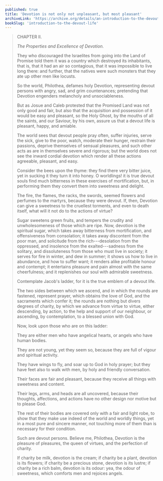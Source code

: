 ```yaml
---
published: true
title: 'Devotion is not only not unpleasant, but most pleasant'
archiveLink: 'https://archive.org/details/an-introduction-to-the-devout-life/page/3?view=theater'
bookSlug: 'introduction-to-the-devout-life'
---
```


> CHAPTER II.
>
> *The Properties and Excellence of Devotion.*
>
> They who discouraged the Israelites from going into the Land of Promise told them it was a country which destroyed its inhabitants, that is, that it had an air so contagious, that it was impossible to live long there: and further, that the natives were such monsters that they ate up other men like locusts.
>
> So the world, Philothea, defames holy Devotion, representing devout persons with angry, sad, and grim countenances; pretending that Devotion engenders melancholy and unsociableness.
>
> But as Josue and Caleb protested that the Promised Land was not only good and fair, but also that the acquisition and possession of it would be easy and pleasant, so the Holy Ghost, by the mouths of all the saints, and our Saviour, by his own, assure us that a devout life is pleasant, happy, and amiable.
>
> The world sees that devout people pray often, suffer injuries, serve the sick, give to the poor, watch, moderate their hunger, restrain their passions, deprive themselves of sensual pleasures, and such other acts as are in themselves severe and rigorous; but the world does not see the inward cordial devotion which render all these actions agreeable, pleasant, and easy.
>
> Consider the bees upon the thyme: they find there very bitter juice, yet in sucking it they turn it into honey. O worldlings! it is true devout souls find much bitterness in these exercises of mortification, but, in performing them they convert them into sweetness and delight.
>
> The fire, the flames, the racks, the swords, seemed flowers and perfumes to the martyrs, because they were devout. If, then, Devotion can give a sweetness to the cruellest torments, and even to death itself, what will it not do to the actions of virtue?
>
> Sugar sweetens green fruits, and tempers the crudity and unwholesomeness of those which are ripe. Now, devotion is the spiritual sugar, which takes away bitterness from mortification, and offensiveness from consolation; it takes away discontent from the poor man, and solicitude from the rich---desolation from the oppressed, and insolence from the exalted---sadness from the solitary, and dissoluteness from those who must live in society; it serves for fire in winter, and dew in summer; it shows us how to live in abundance, and how to suffer want; it renders alike profitable honour and contempt; it entertains pleasure and pain almost with the same cheerfulness; and it replenishes our soul with admirable sweetness.
>
> Contemplate Jacob's ladder, for it is the true emblem of a devout life.
>
> The two sides between which we ascend, and in which the rounds are fastened, represent prayer, which obtains the love of God, and the sacraments which confer it; the rounds are nothing but divers degrees of charity, by which we advance from virtue to virtue, either descending, by action, to the help and support of our neighbour, or ascending, by contemplation, to a blessed union with God.
>
> Now, look upon those who are on this ladder:
>
> They are either men who have angelical hearts, or angels who have human bodies.
>
> They are not young, yet they seem so, because they are full of vigour and spiritual activity.
>
> They have wings to fly, and soar up to God in holy prayer; but they have feet also to walk with men, by holy and friendly conversation.
>
> Their faces are fair and pleasant, because they receive all things with sweetness and content.
>
> Their legs, arms, and heads are all uncovered, because their thoughts, affections, and actions have no other design nor motive but to please God.
>
> The rest of their bodies are covered only with a fair and light robe, to show that they make use indeed of the world and worldly things, yet in a most pure and sincere manner, not touching more of them than is necessary for their condition.
>
> Such are devout persons. Believe me, Philothea, Devotion is the pleasure of pleasures, the queen of virtues, and the perfection of charity.
>
> If charity be milk, devotion is the cream; if charity be a plant, devotion is its flowers; if charity be a precious stone, devotion is its lustre; if charity be a rich balm, devotion is its odour: yea, the odour of sweetness, which comforts men and rejoices angels.
